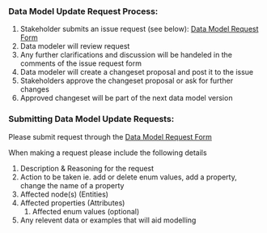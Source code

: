 
### Data Model Update Request Process:

1. Stakeholder submits an issue request (see below): [Data Model Request Form](https://github.com/ranchobiosciences/Data_Modeling_Issues_Templates/issues/new?assignees=kwittmeyer&labels=enhancement&template=data-model-request-form.yml&title=%5BDM+Request%5D%3A+)
2. Data modeler will review request
3. Any further clarifications and discussion will be handeled in the comments of the issue request form
4. Data modeler will create a changeset proposal and post it to the issue
5. Stakeholders approve the changeset proposal or ask for further changes
6. Approved changeset will be part of the next data model version


### Submitting Data Model Update Requests:

Please submit request through the [Data Model Request Form](https://github.com/ranchobiosciences/Data_Modeling_Issues_Templates/issues/new?assignees=kwittmeyer&labels=enhancement&template=data-model-request-form.yml&title=%5BDM+Request%5D%3A+)

When making a request please include the following details
1. Description & Reasoning for the request
2. Action to be taken
    ie. add or delete enum values, add a property, change the name of a property
3. Affected node(s) (Entities)
4. Affected properties (Attributes)
    1. Affected enum values (optional)
5. Any relevent data or examples that will aid modelling
